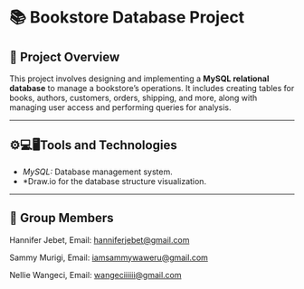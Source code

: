 # 📚 Bookstore Database Project

## 📌 Project Overview

This project involves designing and implementing a **MySQL relational database** to manage a bookstore’s operations. It includes creating tables for books, authors, customers, orders, shipping, and more, along with managing user access and performing queries for analysis.



---

## ⚙️💻🖥Tools and Technologies

* *MySQL:* Database management system.
* *Draw.io for the database structure visualization.
 ---
 
## 👥 Group Members
Hannifer Jebet, Email: hanniferjebet@gmail.com 

Sammy Murigi, Email: iamsammywaweru@gmail.com

Nellie Wangeci, Email: wangeciiiiii@gmail.com
